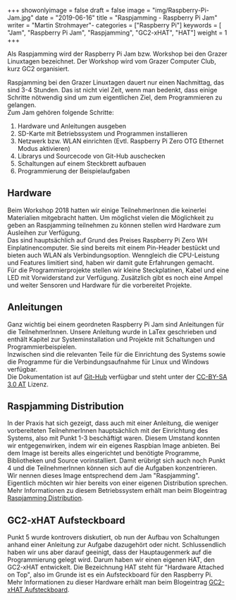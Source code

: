 +++
showonlyimage = false
draft = false
image = "img/Raspberry-Pi-Jam.jpg"
date = "2019-06-16"
title = "Raspjamming - Raspberry Pi Jam"
writer = "Martin Strohmayer"-
categories = ["Raspberry Pi"]
keywords = [ "Jam", "Raspberry Pi Jam", "Raspjamming", "GC2-xHAT", "HAT"]
weight = 1
+++

Als Raspjamming wird der Raspberry Pi Jam bzw. Workshop bei den Grazer Linuxtagen bezeichnet. Der Workshop wird vom Grazer Computer Club, kurz GC2 organisiert.
<!--more-->

Raspjamming bei den Grazer Linuxtagen dauert nur einen Nachmittag, das sind 3-4 Stunden. Das ist nicht viel Zeit, wenn man bedenkt, dass einige Schritte nötwendig sind um zum eigentlichen Ziel, dem Programmieren zu gelangen.  
Zum Jam gehören folgende Schritte:

 1. Hardware und Anleitungen ausgeben
 2. SD-Karte mit Betriebssystem und Programmen installieren
 3. Netzwerk bzw. WLAN einrichten (Evtl. Raspberry Pi Zero OTG Ethernet Modus aktivieren)
 4. Librarys und Sourcecode von Git-Hub auschecken
 5. Schaltungen auf einem Steckbrett aufbauen
 6. Programmierung der Beispielaufgaben

## Hardware

Beim Workshop 2018 hatten wir einige TeilnehmerInnen die keinerlei Materialien mitgebracht hatten. Um möglichst vielen die Möglichkeit zu geben an Raspjamming teilnehmen zu können stellen wird Hardware zum Ausleihen zur Verfügung.  
Das sind hauptsächlich auf Grund des Preises Raspberry Pi Zero WH Einplatinencomputer. Sie sind bereits mit einem Pin-Header bestückt und bieten auch WLAN als Verbindungsoption. Wenngleich die CPU-Leistung und Features limitiert sind, haben wir damit gute Erfahrungen gemacht.  
Für die Programmierprojekte stellen wir kleine Steckplatinen, Kabel und eine LED mit Vorwiderstand zur Verfügung. Zusätzlich gibt es noch eine Ampel und weiter Sensoren und Hardware für die vorbereitet Projekte.

## Anleitungen

Ganz wichtig bei einem geordneten Raspberry Pi Jam sind Anleitungen für die TeilnehmerInnen. Unsere Anleitung wurde in LaTex geschrieben und enthält Kapitel zur Systeminstallation und Projekte mit Schaltungen und Programmierbeispielen.  
Inzwischen sind die relevanten Teile für die Einrichtung des Systems sowie die Programme für die Verbindungsaufnahme für Linux und Windows verfügbar.  
Die Dokumentation ist auf [Git-Hub](https://github.com/GrazerComputerClub/Raspjamming/releases) verfügbar und steht unter der [CC-BY-SA 3.0 AT](https://creativecommons.org/licenses/by-sa/3.0/at) Lizenz.

## Raspjamming Distribution

In der Praxis hat sich gezeigt, dass auch mit einer Anleitung, die weniger vorbereiteten TeilnehmerInnen hauptsächlich mit der Einrichtung des Systems, also mit Punkt 1-3 beschäftigt waren. Diesem Umstand konnten wir entgegenwirken, indem wir ein eigenes Raspbian Image anbieten. Bei dem Image ist bereits alles eingerichtet und benötigte Programme, Bibliotheken und Source vorinstalliert. Damit erübrigt sich auch noch Punkt 4 und die TeilnehmerInnen können sich auf die Aufgaben konzentrieren.  
Wir nennen dieses Image entsprechend dem Jam "Raspjamming". Eigentlich möchten wir hier bereits von einer eigenen Distribution sprechen. Mehr Informationen zu diesem Betriebssystem erhält man beim Blogeintrag [Raspjamming Distribution](../raspjamming-distribution/).

## GC2-xHAT Aufsteckboard

Punkt 5 wurde kontrovers diskutiert, ob nun der Aufbau von Schaltungen anhand einer Anleitung zur Aufgabe dazugehört oder nicht. Schlussendlich haben wir uns aber darauf geeinigt, dass der Hauptaugenmerk auf die Programmierung gelegt wird. Darum haben wir einen eigenen HAT, den GC2-xHAT entwickelt.
Die Bezeichnung HAT steht für "Hardware Attached on Top", also im Grunde ist es ein Aufsteckboard für den Raspberry Pi. Mehr Informationen zu dieser Hardware erhält man beim Blogeintrag [GC2-xHAT Aufsteckboard](../gc2-xhat/).

